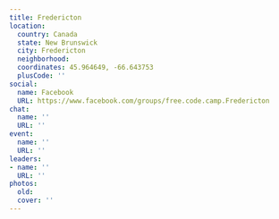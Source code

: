 ```yaml
---
title: Fredericton
location:
  country: Canada
  state: New Brunswick
  city: Fredericton
  neighborhood: 
  coordinates: 45.964649, -66.643753
  plusCode: ''
social:
  name: Facebook
  URL: https://www.facebook.com/groups/free.code.camp.Fredericton
chat:
  name: ''
  URL: ''
event:
  name: ''
  URL: ''
leaders:
- name: ''
  URL: ''
photos:
  old: 
  cover: ''
---
```

